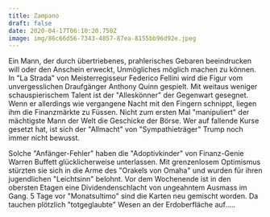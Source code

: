 ```yaml
---
title: Zampano
draft: false
date: 2020-04-17T06:10:20.750Z
image: img/86c66d56-7343-4857-87ea-8155bb96d92e.jpeg
---
```

Ein Mann, der durch übertriebenes, prahlerisches Gebaren beeindrucken will oder den Anschein erweckt, Unmögliches möglich machen zu können. In "La Strada" von Meisterregisseur Federico Fellini wird die Figur vom unvergesslichen Draufgänger Anthony Quinn gespielt. Mit weitaus weniger schauspierischem Talent ist der "Alleskönner" der Gegenwart gesegnet. Wenn er allerdings wie vergangene Nacht mit den Fingern schnippt, liegen ihm die Finanzmärkte zu Füssen. Nicht zum ersten Mal "manipuliert" der mächtigste Mann der Welt die Geschicke der Börse. Wer auf fallende Kurse gesetzt hat, ist sich der "Allmacht" von "Sympathieträger"  Trump noch immer nicht bewusst.

Solche "Anfänger-Fehler" haben die "Adoptivkinder" von Finanz-Genie Warren Buffett glücklicherweise unterlassen. Mit grenzenlosem Optimismus stürzten sie sich in die Arme des "Orakels von Omaha"  und wurden für ihren jugendlichen "Leichtsinn" belohnt. Vor dem Wochenende ist in den obersten Etagen eine Dividendenschlacht von ungeahntem Ausmass im Gang. 5 Tage vor "Monatsultimo" sind die Karten neu gemischt worden. Da tauchen plötzlich "totgeglaubte" Wesen an der Erdoberfläche auf.....